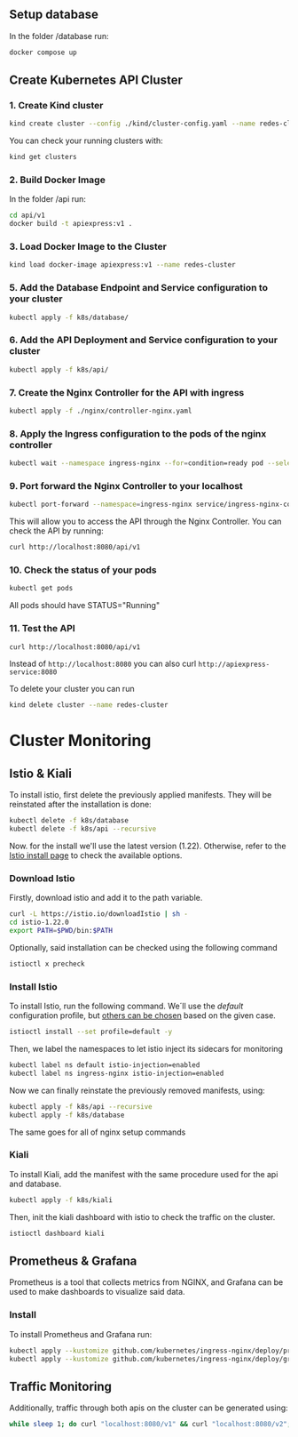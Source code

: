 ## Setup database
In the folder /database run:
```bash
docker compose up
```

## Create Kubernetes API Cluster
### 1. Create Kind cluster
```bash
kind create cluster --config ./kind/cluster-config.yaml --name redes-cluster
```
You can check your running clusters with:
```bash 
kind get clusters 
```
### 2. Build Docker Image
In the folder /api run:
```bash
cd api/v1 
docker build -t apiexpress:v1 .
```

### 3. Load Docker Image to the Cluster
```bash
kind load docker-image apiexpress:v1 --name redes-cluster
```
### 5. Add the Database Endpoint and Service configuration to your cluster
```bash
kubectl apply -f k8s/database/
```
### 6. Add the API Deployment and Service configuration to your cluster
```bash
kubectl apply -f k8s/api/
```
### 7. Create the Nginx Controller for the API with ingress

```bash
kubectl apply -f ./nginx/controller-nginx.yaml
```

### 8. Apply the Ingress configuration to the pods of the nginx controller
```bash
kubectl wait --namespace ingress-nginx --for=condition=ready pod --selector=app.kubernetes.io/component=controller --timeout=180s && kubectl apply -f ./nginx/ingress-nginx.yaml
```

### 9. Port forward the Nginx Controller to your localhost
```bash
kubectl port-forward --namespace=ingress-nginx service/ingress-nginx-controller 8080:80
```
This will allow you to access the API through the Nginx Controller. You can check the API by running:

```bash
curl http://localhost:8080/api/v1
```

### 10. Check the status of your pods
```bash 
kubectl get pods 
```
All pods should have STATUS="Running"
### 11. Test the API
```bash 
curl http://localhost:8080/api/v1
```
Instead of ``http://localhost:8080`` you can also curl ``http://apiexpress-service:8080``

To delete your cluster you can run
```bash
kind delete cluster --name redes-cluster
```

# Cluster Monitoring

## Istio & Kiali

To install istio, first delete the previously applied manifests. They will be reinstated after the installation is done:

```bash
kubectl delete -f k8s/database
kubectl delete -f k8s/api --recursive
```

Now. for the install we'll use the latest version (1.22). Otherwise, refer to the [Istio install page](https://istio.io/latest/docs/setup/getting-started/) to check the available options.

### Download Istio

Firstly, download istio and add it to the path variable.

```sh
curl -L https://istio.io/downloadIstio | sh -
cd istio-1.22.0
export PATH=$PWD/bin:$PATH
```

Optionally, said installation can be checked using the following command

```sh
istioctl x precheck
```

### Install Istio

To install Istio, run the following command. We´ll use the _default_ configuration profile, but [others can be chosen](https://istio.io/latest/docs/setup/additional-setup/config-profiles/) based on the given case.

```sh
istioctl install --set profile=default -y
```

Then, we label the namespaces to let istio inject its sidecars for monitoring

```sh
kubectl label ns default istio-injection=enabled
kubectl label ns ingress-nginx istio-injection=enabled
```

Now we can finally reinstate the previously removed manifests, using:

```sh
kubectl apply -f k8s/api --recursive
kubectl apply -f k8s/database
```

The same goes for all of nginx setup commands

### Kiali

To install Kiali, add the manifest with the same procedure used for the api and database.

```sh
kubectl apply -f k8s/kiali
```
Then, init the kiali dashboard with istio to check the traffic on the cluster.

```sh
istioctl dashboard kiali
```

## Prometheus & Grafana

Prometheus is a tool that collects metrics from NGINX, and Grafana can be used to make dashboards to visualize said data.

### Install

To install Prometheus and Grafana run:

```sh
kubectl apply --kustomize github.com/kubernetes/ingress-nginx/deploy/prometheus/
kubectl apply --kustomize github.com/kubernetes/ingress-nginx/deploy/grafana/
```

## Traffic Monitoring

Additionally, traffic through both apis on the cluster can be generated using:

```sh
while sleep 1; do curl "localhost:8080/v1" && curl "localhost:8080/v2"; done
```
